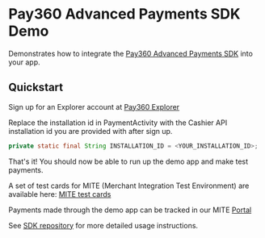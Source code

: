 # Pay360 Advanced Payments SDK Demo

Demonstrates how to integrate the [Pay360 Advanced Payments SDK](https://github.com/paypoint/mobilesdk-android) into your app.

## Quickstart

Sign up for an Explorer account at [Pay360 Explorer](https://developer.paypoint.com/payments/explore/#/register)

Replace the installation id in PaymentActivity with the Cashier API installation id you are provided with after sign up.

```java
private static final String INSTALLATION_ID = <YOUR_INSTALLATION_ID>;
```

That's it! You should now be able to run up the demo app and make test payments.

A set of test cards for MITE (Merchant Integration Test Environment) are available here: [MITE test cards](https://developer.paypoint.com/payments/docs/#getting_started/test_cards)

Payments made through the demo app can be tracked in our MITE [Portal](https://portal.mite.paypoint.net:3443/portal-client/#/en_gb/log_in)

See [SDK repository](https://github.com/paypoint/mobilesdk-android) for more detailed usage instructions.


